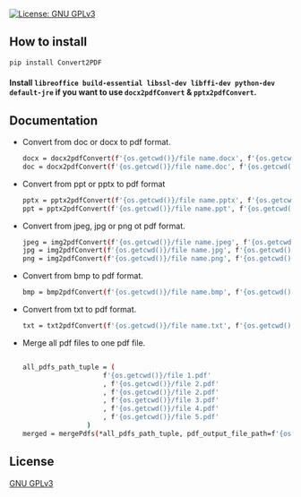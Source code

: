 [![License: GNU GPLv3](https://img.shields.io/badge/License-GPLv3-blue.svg)](https://github.com/ashfaque/Convert2PDF/blob/main/LICENSE)

## How to install
```sh
pip install Convert2PDF
```
#### Install `libreoffice build-essential libssl-dev libffi-dev python-dev default-jre` if you want to use `docx2pdfConvert` & `pptx2pdfConvert`.

## Documentation

- Convert from doc or docx to pdf format.
    ```sh
    docx = docx2pdfConvert(f'{os.getcwd()}/file name.docx', f'{os.getcwd()}/output_dir/')
    doc = docx2pdfConvert(f'{os.getcwd()}/file name.doc', f'{os.getcwd()}/output_dir/')
    ```


- Convert from ppt or pptx to pdf format
    ```sh
    pptx = pptx2pdfConvert(f'{os.getcwd()}/file name.pptx', f'{os.getcwd()}/output/')
    ppt = pptx2pdfConvert(f'{os.getcwd()}/file name.ppt', f'{os.getcwd()}/output/')
    ```


- Convert from jpeg, jpg or png ot pdf format.
    ```sh
    jpeg = img2pdfConvert(f'{os.getcwd()}/file name.jpeg', f'{os.getcwd()}/output/file name.pdf')
    jpg = img2pdfConvert(f'{os.getcwd()}/file name.jpg', f'{os.getcwd()}/output/file name.pdf')
    png = img2pdfConvert(f'{os.getcwd()}/file name.png', f'{os.getcwd()}/output/file name.pdf')
    ```


- Convert from bmp to pdf format.
    ```sh
    bmp = bmp2pdfConvert(f'{os.getcwd()}/file name.bmp', f'{os.getcwd()}/output/file name.pdf')
    ```


- Convert from txt to pdf format.
    ```sh
    txt = txt2pdfConvert(f'{os.getcwd()}/file name.txt', f'{os.getcwd()}/output/file name.pdf')
    ```


- Merge all pdf files to one pdf file.
    ```sh

    all_pdfs_path_tuple = (
                        f'{os.getcwd()}/file 1.pdf'
                        , f'{os.getcwd()}/file 2.pdf'
                        , f'{os.getcwd()}/file 2.pdf'
                        , f'{os.getcwd()}/file 3.pdf'
                        , f'{os.getcwd()}/file 4.pdf'
                        , f'{os.getcwd()}/file 5.pdf'
                    )
    merged = mergePdfs(*all_pdfs_path_tuple, pdf_output_file_path=f'{os.getcwd()}/output_merged_file.pdf')
    ```


## License
[GNU GPLv3](LICENSE)
